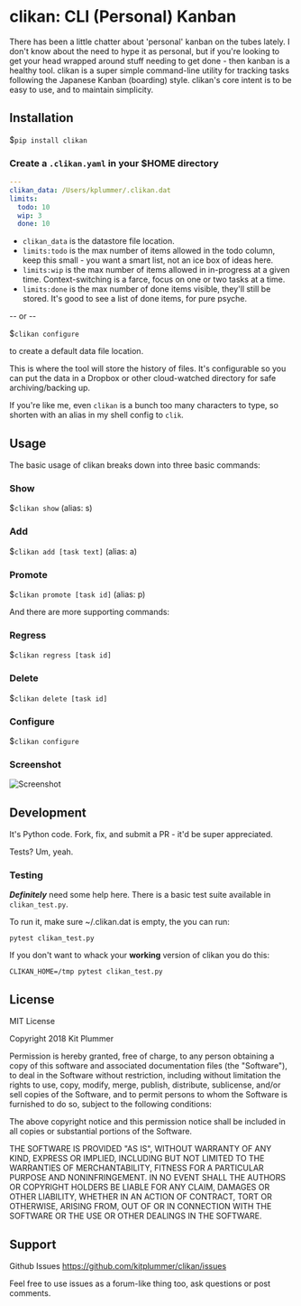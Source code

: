 # clikan: CLI (Personal) Kanban
There has been a little chatter about 'personal' kanban on the tubes lately.  I don't know about the need to hype it as personal, but if you're looking to get your head wrapped around stuff needing to get done - then kanban is a healthy tool.  clikan is a super simple command-line utility for tracking tasks following the Japanese Kanban (boarding) style.  clikan's core intent is to be easy to use, and to maintain simplicity.

## Installation

$`pip install clikan`

### Create a `.clikan.yaml` in your $HOME directory

```yaml
---
clikan_data: /Users/kplummer/.clikan.dat
limits:
  todo: 10
  wip: 3
  done: 10
```

* `clikan_data` is the datastore file location.
* `limits:todo` is the max number of items allowed in the todo column, keep this small - you want a smart list, not an ice box of ideas here.
* `limits:wip` is the max number of items allowed in in-progress at a given time.  Context-switching is a farce, focus on one or two tasks at a time.
* `limits:done` is the max number of done items visible, they'll still be stored.  It's good to see a list of done items, for pure psyche.

-- or --

$`clikan configure`

to create a default data file location.

This is where the tool will store the history of files.  It's configurable so you can put the data in a Dropbox or other cloud-watched directory for safe archiving/backing up.

If you're like me, even `clikan` is a bunch too many characters to type, so shorten with an alias in my shell config to `clik`.

## Usage
The basic usage of clikan breaks down into three basic commands:

### Show

$`clikan show` (alias: s)

### Add

$`clikan add [task text]` (alias: a)

### Promote

$`clikan promote [task id]` (alias: p)

And there are more supporting commands:

### Regress

$`clikan regress [task id]`

### Delete

$`clikan delete [task id]`

### Configure

$`clikan configure`

### Screenshot

![Screenshot](screenshot.png)

## Development

It's Python code.  Fork, fix, and submit a PR - it'd be super appreciated.

Tests?  Um, yeah.

### Testing

***Definitely*** need some help here.  There is a basic test suite available in `clikan_test.py`.

To run it, make sure ~/.clikan.dat is empty, the you can run:

```
pytest clikan_test.py
```

If you don't want to whack your **working** version of clikan you do this:

```
CLIKAN_HOME=/tmp pytest clikan_test.py
```

## License

MIT License

Copyright 2018 Kit Plummer

Permission is hereby granted, free of charge, to any person obtaining a copy of this software and associated documentation files (the "Software"), to deal in the Software without restriction, including without limitation the rights to use, copy, modify, merge, publish, distribute, sublicense, and/or sell copies of the Software, and to permit persons to whom the Software is furnished to do so, subject to the following conditions:

The above copyright notice and this permission notice shall be included in all copies or substantial portions of the Software.

THE SOFTWARE IS PROVIDED "AS IS", WITHOUT WARRANTY OF ANY KIND, EXPRESS OR IMPLIED, INCLUDING BUT NOT LIMITED TO THE WARRANTIES OF MERCHANTABILITY, FITNESS FOR A PARTICULAR PURPOSE AND NONINFRINGEMENT. IN NO EVENT SHALL THE AUTHORS OR COPYRIGHT HOLDERS BE LIABLE FOR ANY CLAIM, DAMAGES OR OTHER LIABILITY, WHETHER IN AN ACTION OF CONTRACT, TORT OR OTHERWISE, ARISING FROM, OUT OF OR IN CONNECTION WITH THE SOFTWARE OR THE USE OR OTHER DEALINGS IN THE SOFTWARE.

## Support

Github Issues
https://github.com/kitplummer/clikan/issues

Feel free to use issues as a forum-like thing too, ask questions or post comments.
